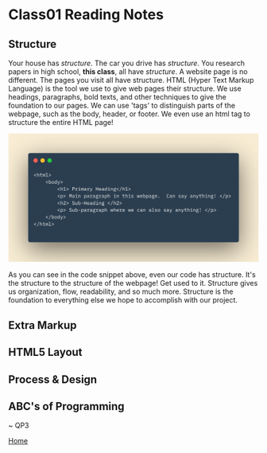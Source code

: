 # Class01 Reading Notes


## Structure

Your house has *structure*.  The car you drive has *structure*.  You research papers in high school, **this class**, all have *structure*.  A website page is no different.  The pages you visit all have structure.  HTML (Hyper Text Markup Language) is the tool we use to give web pages their structure.  We use headings, paragraphs, bold texts, and other techniques to give the foundation to our pages.  We can use 'tags' to distinguish parts of the webpage, such as the body, header, or footer.  We even use an html tag to structure the entire HTML page! 

![HTML Structure](./images/htmlstructure.png)

As you can see in the code snippet above, even our code has structure.  It's the structure to the structure of the webpage!  Get used to it.  Structure gives us organization, flow, readability, and so much more.  Structure is the foundation to everything else we hope to accomplish with our project. 

## Extra Markup


## HTML5 Layout



## Process & Design



## ABC's of Programming




~ QP3

[Home](README.md)